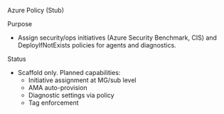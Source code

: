 Azure Policy (Stub)

Purpose
- Assign security/ops initiatives (Azure Security Benchmark, CIS) and DeployIfNotExists policies for agents and diagnostics.

Status
- Scaffold only. Planned capabilities:
  - Initiative assignment at MG/sub level
  - AMA auto-provision
  - Diagnostic settings via policy
  - Tag enforcement

